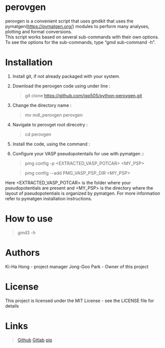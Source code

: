 # perovgen

perovgen is a convenient script that uses gmdkit that uses
the pymatgen(https://pymatgen.org/) modules to perform 
many analyses, plotting and format conversions.  
This script works based on several sub-commands with their own options. 
To see the options for the sub-commands, type “gmd  sub-command -h”. 

# Installation

1. Install git, if not already packaged with your system.
2. Download the perovgen code using under line :

	> git clone https://github.com/jgp505/python-perovgen.git
3. Change the directory name :
	> mv mdl_perovgen perovgen
4. Navigate to perovget root direcotry :

	> cd perovgen
	
5. Install the code, using the command :
6. Configure your VASP pseudopotentails for use with pymatgen ::
	> pmg config -p <EXTRACTED_VASP_POTCAR> <MY_PSP>

	> pmg config --add PMG_VASP_PSP_DIR <MY_PSP>

Here <EXTRACTED_VASP_POTCAR> is the folder where your pseudopotentials are present and <MY_PSP> is the directory where the layout of pseudopotentials is organized by pymatgen. For more information refer to pymatgen installation instructions.


# How to use

> gmd3 -h

# Authors 

Ki-Ha Hong - project manager
Jong-Goo Park - Owner of this project

# License

This project is licensed under the MIT License - see the LICENSE file for details

# Links

>[Github](https://github.com/jgp505/python-perovgen.git)
>[Gitlab](http://210.110.250.77:8081/mdl/mdl_perovgen)
>[pip](https://pypi.org/manage/project/perovgen/releases)

